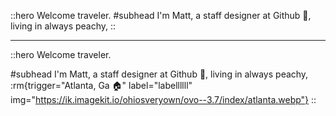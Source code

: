 ::hero
Welcome traveler.
#subhead
I'm Matt, a staff designer at Github 🐙, living in always peachy,
<rm
  trigger="Atlanta Ga 🍑."
	label="the city in a forest"
	img="https://ik.imagekit.io/ohiosveryown/ovo--3.7/index/atlanta.webp"
/>
::

---

::hero
Welcome traveler.

#subhead
I'm Matt, a staff designer at Github 🐙, living in always peachy,
:rm{trigger="Atlanta, Ga 🏠" label="labellllll" img="https://ik.imagekit.io/ohiosveryown/ovo--3.7/index/atlanta.webp"}
::
